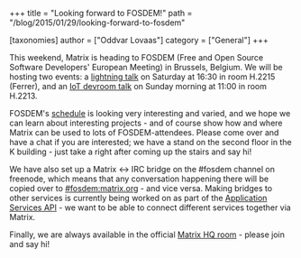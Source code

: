 +++
title = "Looking forward to FOSDEM!"
path = "/blog/2015/01/29/looking-forward-to-fosdem"

[taxonomies]
author = ["Oddvar Lovaas"]
category = ["General"]
+++

This weekend, Matrix is heading to FOSDEM (Free and Open Source Software Developers' European Meeting) in Brussels, Belgium. We will be hosting two events: a <a href="https://fosdem.org/2015/schedule/event/matrix/" title="lightning talk">lightning talk</a> on Saturday at 16:30 in room H.2215 (Ferrer), and an <a href="https://fosdem.org/2015/schedule/event/deviot04/" title="IoT devroom talk">IoT devroom talk</a> on Sunday morning at 11:00 in room H.2213.
 
FOSDEM's <a href="https://fosdem.org/2015/schedule/" title="schedule">schedule</a> is looking very interesting and varied, and we hope we can learn about interesting projects - and of course show how and where Matrix can be used to lots of FOSDEM-attendees. Please come over and have a chat if you are interested; we have a stand on the second floor in the K building - just take a right after coming up the stairs and say hi! 
 
We have also set up a Matrix <-> IRC bridge on the #fosdem channel on freenode, which means that any conversation happening there will be copied over to <a href="/beta/#/room/#fosdem:matrix.org" title="#fosdem:matrix.org">#fosdem:matrix.org</a> - and vice versa. Making bridges to other services is currently being worked on as part of the <a href="https://github.com/matrix-org/matrix-doc/blob/application-services/drafts/application_services.rst" title="Application Services API">Application Services API</a> - we want to be able to connect different services together via Matrix.
 
Finally, we are always available in the official <a href="/beta/#/room/#matrix:matrix.org" title="Matrix HQ room">Matrix HQ room</a> - please join and say hi!

